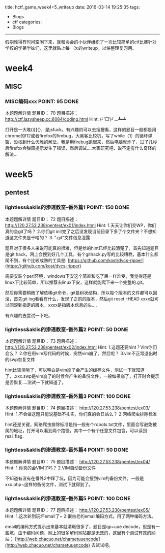 title: hctf_game_week4+5_writeup
date: 2016-03-14 19:25:35
tags:
- Blogs
- ctf
categories:
- Blogs
---

假期难得有时间空闲下来，就和协会的小伙伴组织了一次比较简单的ctf比赛针对学校的学弟学妹们，这里就贴上每一次的writeup，以供整理复习用。

<!--more-->

# week4

## MISC

### MISC编码xxx	    POINT: 95 DONE 
本题题解详情
题目ID： 70
题目描述： http://ctf.lazysheep.cc:8084/coding.html
Hint: (╯‵□′)╯︵┻━┻ 

打开是一大堆()[]{}，是jsfuck，有兴趣的可以去搜搜看，这样的题目一般都是用chrome的f12或者firefox的firebug，大黑客比较坑，写了while（1）的循环弹窗，没找到什么优雅的解法，我是用firebug跑起来，然后电脑就炸了，过了几秒后firefox会弹窗提示发生了错误，然后调试....大家研究吧，说不定有什么奇怪的解法...


# week5

## pentest

### lightless&aklis的渗透教室-番外篇1	    POINT: 150 DONE 
本题题解详情
题目ID： 72
题目描述： http://120.27.53.238/pentest/ex01/index.html
Hint: 1.天天让你们交WP，你们真的会git了吗？
2.你们git init完了之后没发现当前目录下多了个文件夹？不想知道这文件夹是干啥的？
3. ".git"文件信息泄露


题目对于很多人来说可能真的很难，但是给的hint已经比较清楚了，首先知道题目是git hack，网上会搜到好几个工具，有个githack.py写的比较糟糕，基本什么都爬不到，有个比较成熟的工具是:
[https://github.com/kost/dvcs-ripper](https://github.com/kost/dvcs-ripper)

需要安装个perl环境，windows下安这个简直和吃了屎一样难受，我觉得还是linux下比较简单，所以推荐去linux下安，这样就能爬下来一个完整的.git。

然后你需要稍微了解依稀git命令，git是树状结构，所以每个版本的文件都可以回滚，首先git log看看有什么，发现了之前的版本，然后git reset -HEAD xxxx就可以回滚到指定的版本，xxxx是指版本信息的头....

有兴趣的去尝试一下吧。

### lightless&aklis的渗透教室-番外篇2	    POINT: 50 DONE 
本题题解详情
题目ID： 73
题目描述： http://120.27.53.238/pentest/ex02/index.html
Hint: 1.这题还要hint？Vim你们会么？
2.你在用vim写代码的时候，突然vim崩了，然后呢？
3.vim不正常退出时的swp恢复文件

hint比较清晰了，可以明白是vim崩了会产生的缓存文件，测试一下就知道了，.xxx.swp是vim崩了的时候会产生的备份文件，一般如果崩了，打开时会提示是否恢复....测试一下就知道了。


### lightless&aklis的渗透教室-番外篇3	    POINT: 100 DONE 
本题题解详情
题目ID： 74
题目描述： http://120.27.53.238/pentest/ex03/
Hint: 1.不会做这题只能说基础不扎实，你们真的会日站么？
2.网络爬虫排除标准

hint还是关键，网络爬虫排除标准是指一般有个robots.txt文件，里面会写避免被爬的地址，打开可以看到两个路径，其中一个有个任意文件包含，可以读到real_flag.

### lightless&aklis的渗透教室-番外篇4	    POINT: 50 DONE 
本题题解详情
题目ID： 75
题目描述： http://120.27.53.238/pentest/ex04/
Hint: 1.你真的会VIM了吗？
2.VIM自动备份文件

不知道有没有在番外2中踩了坑，因为可能会搜到vim的备份文件，一般是xxx.php~这样的备份文件，测试下就得到了。

### lightless&aklis的渗透教室-番外篇5	    POINT: 100 DONE 
本题题解详情
题目ID： 77
题目描述： http://120.27.53.238/pentest/ex05/
Hint: 1.这次轮到玩坏email了~
2.很古老的email编码方式，用了两种编码方法。

email的编码方式提示出来基本就清晰很多了，题目是qp+uue decode，但是有一些坑，由于编码问题，网上的很多解码网站都是无效的，这里有个测试有效的网站：
[http://web.chacuo.net/charsetuuencode](http://web.chacuo.net/charsetuuencode)
去试试吧。